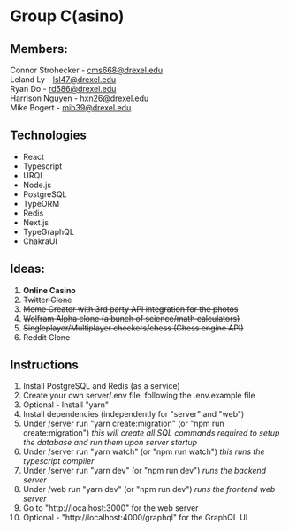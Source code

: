 # Group C(asino)

## Members:
Connor Strohecker - cms668@drexel.edu  
Leland Ly - lsl47@drexel.edu  
Ryan Do - rd586@drexel.edu  
Harrison Nguyen - hxn26@drexel.edu  
Mike Bogert - mib39@drexel.edu  
## Technologies
- React
- Typescript
- URQL
- Node.js
- PostgreSQL
- TypeORM
- Redis
- Next.js
- TypeGraphQL
- ChakraUI

## Ideas:
1. **Online Casino**
2. ~~Twitter Clone~~
3. ~~Meme Creator with 3rd party API integration for the photos~~
4. ~~Wolfram Alpha clone (a bunch of science/math calculators)~~
5. ~~Singleplayer/Multiplayer checkers/chess (Chess engine API)~~
6. ~~Reddit Clone~~

## Instructions
1. Install PostgreSQL and Redis (as a service)
2. Create your own server/.env file, following the .env.example file
3. Optional - Install "yarn"
4. Install dependencies (independently for "server" and "web")
5. Under /server run "yarn create:migration" (or "npm run create:migration") *this will create all SQL commands required to setup the database and run them upon server startup*
6. Under /server run "yarn watch" (or "npm run watch") *this runs the typescript compiler*
7. Under /server run "yarn dev" (or "npm run dev") *runs the backend server*
8. Under /web run "yarn dev" (or "npm run dev") *runs the frontend web server*
9. Go to "http://localhost:3000" for the web server
10. Optional - "http://localhost:4000/graphql" for the GraphQL UI